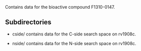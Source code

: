 Contains data for the bioactive compound F1310-0147.

## Subdirectories

- cside/ contains data for the C-side search space on rv1908c.

- nside/ contains data for the N-side search space on rv1908c.

